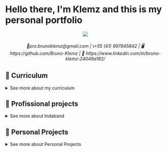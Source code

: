 # Hello there, I'm Klemz and this is my personal portfolio




<p align="center">
<img src="https://github.com/user-attachments/assets/be250f6b-3ffe-442c-b44c-c7642222f861" 
      />
</p>

<h6 align="center"> 📝pro.brunoklemz@gmail.com | 📞+55 (41) 997845842 | 🖥️ https://github.com/Bruno-Klemz | 🔗 https://www.linkedin.com/in/bruno-klemz-24049a182/
  
## 📄 Curriculum
<details> 
<summary>See more about my curriculum</summary>
<br/>  
  
### About Me

Hi, my name is Bruno, but feel free to call me Klemz. I'm a flexible person, always focused on helping those around me because I truly believe we can grow much more together.

My main focus is mobile development using the cross-platform Flutter framework, building apps for both Android and iOS. I'm currently aiming to become a tech lead in the near future, so I'm constantly improving my skills, especially with the Dart + Flutter stack. I'm also learning Golang to deepen my understanding of the entire mobile app development lifecycle.

### Experience
  
>### 🧑‍💻 Flutter Developer at Indaband
>#### OCT 2022 - Present | Remote  
>Currently working at a startup developing an app for music lovers, with over **800k registered users**. The app allows remote collaboration to create music hits and build communities.  
>Daily responsibilities include:
>- Using **Clean Architecture**: From UI (Presenter) and BLoC (business logic) to Use Cases and Repository layers.
>- Using Hive to save infos locally on cache
>- Consuming **REST APIs** developed in Golang for chat and general operations.
>- Building complex UIs based on **Figma** designs.
>- Writing **unit tests** for all logic and UI layers.
>Also contributing ideas and improvements to the overall structure of the app.

>### 🧑‍💻 Flutter Developer at Smart Go WMS (Warehouse Management System)
>#### APR 2022 - OCT 2022 | On-site  
>- Developed mobile-first screens to manage stock, order picking, and warehouse transfers  
>- Translated manual logistics processes into efficient digital workflows  
>- Implemented Clean Architecture and BLoC for maintainable and testable code  
>- Integrated REST APIs for real-time inventory and order updates  
>- Used Hive for offline caching of warehouse data    
>- Participated in version control using Git 

>### 🚙 Renault Brazil
>### OCT 2021 - APR 2022 | Ayrton Senna Complex, São José dos Pinhais, Brazil
>At Renault, I developed applications as a final part of projects focused on production line cars. Working individually, I learned to use BLoC as a design pattern in addition to state management, Firebase Auth API consumption, HTTP requests for database operations and also the prototyping and code development of the application screens.

>### 🧑‍🤝‍🧑 Startup
>#### JAN 2021 - NOV 2022 | BuffSpot
>As it is a two-member startup, I participated in the entire idea development process, from the ideation of the business, conversations with external stakeholders, code development to the company's marketing. During the process, I learned how to create and design an idea based on agile development concepts with a focus on MVP. Methodologies such as Scrum, Sprint and Kanban were used to organize the workflow

### Skills
  
| **General Coding Skills**        | **Dart/Flutter Skills**         | **Complementary Skills**       | **Soft Skills**                        |
|----------------------------------|---------------------------------|--------------------------------|----------------------------------------|
| Object-Oriented Programming      | BLoC & Cubit State Management   | Figma                          | Empathy                                |
| Clean Architecture               | REST API Consumption            | Git & GitHub                   | Critical Thinking                      |
| MVVM Architecture                | JSON Parsing & Serialization    | Agile (Scrum, Kanban)          | Fast Learner                           |
| Unit Testing (features & UI)     | Hive (Offline Caching)          | CI/CD (Basic Understanding)    | Adaptability in Different Scenarios    |
| Integration with external APIs   | Dio (HTTP Client)               | Firebase                       | Problem Solving                        |
| SOLID Principles                 | Routing (Navigator 2.0)         | Clear Communication            | Team Collaboration                     |
| Version Control (Git)            | Custom Widgets & Animations     | Conflict Management            |                                        |
| Debugging & Code Optimization    | Internationalization (l10n)     |                                |                                        |


### Education
>### Control and Automation Engineering
>#### FEB 2017 - JUL 2023 | PUCPR Curitiba, Brazil
>My focus in control and automation engineering has always been the scope of software development, here I mainly learned about some software engineering principles, imperative and object-oriented programming, data structure, SQL databases and distributed systems (besides of course a lot engineering calculation).

</details>
  
## 🎵 Profissional projects
<details>
    
<summary>See more about Indaband</summary>
<br/>

#### Circles and Feed

- **Circles** is a feature focused on creating organic communities.  
- In the **Feed**, users can interact with other artists and apply two filters: **Shuffle** and **Hide viewed sessions**.  
- It also includes the **Quick Peek** feature, where the feed displays a 15-second preview centered in the middle of the video, allowing for faster content discovery.

<p align="center">
  <img src="https://github.com/user-attachments/assets/59a63b7a-ce7a-4523-8c43-a971547be4d8" width="30%" alt="GIF 1"/>
</p>

#### Collections

- **Collections** is a feature that allows users to filter sessions (videos) through two main tabs: **Posts/Reposts** and **Playlists**.  
- In the **Posts/Reposts** tab, users can refine the view using sub-filters: **All**, **Posts**, and **Reposts**.  
- In the **Playlists** tab, it’s possible to manage and organize sessions by adding new ones to custom playlists.

<p align="center">
  <img src="https://github.com/user-attachments/assets/0d6841dd-98e3-4c29-a6ea-d651b6cb394f" width="30%" alt="GIF 2"/>
</p>

#### Monetization

- This feature starts with a **bottom sheet** displaying the user's current balance along with **eight different transfer options**.
- If the user wishes to top up, there's a dedicated **Recharge** button.
- By tapping it, the user is redirected to a screen with multiple **recharge methods**, making it easy to add credits to their account.

<p align="center">
  <img src="https://github.com/user-attachments/assets/1076974a-3b81-41ea-923c-b555563cbe45" width="30%" alt="GIF 1"/>
</p>
  
#### 📊 Project Impact and Tech Stack

- 📈 The app reached **over 800,000 registered users**.
- 🔁 **User retention saw a major turnaround** — instead of **losing 6% of users per month**, the app now **gains 10% new users monthly** after the launch of key features such as **Circles**, **Quick Peek**, and **Monetization**.

**Technologies & Tools Used:**
- 💙 Flutter (Android & iOS)
- 🧠 BLoC for state management
- 🧱 Clean Architecture (UI → BLoC → Usecases → Repository)
- 🌐 REST API integration (Dio)
- 🧪 Unit tests for business logic and UI
- 🧰 Hive for local storage

</details>

## 🧔 Personal Projects
<details>
    
<summary>See more about Personal Projects</summary>
<br/>
     
### 🏋️‍♂️ Fit Track - Gym training companion ([GitHub](https://github.com/Bruno-Klemz/FitTrack))
<p align="center">
<img src="https://github.com/user-attachments/assets/7ad07c0c-5e59-4e72-b75d-39f46534a5fb" 
     width="250" 
     height="527.778" >
  </p>
<br/>

### Resume

**Fit Track** is a Flutter-based mobile application designed to assist users in organizing their workout and diet routines. The app delivers personalized training recommendations by integrating with the **Wger API**, providing relevant exercises based on user preferences such as time availability, difficulty level, and fitness goals.

### 🔍 Key Features
- 🎯 **Personalized Workout Plans**  
  Users receive dynamic exercise suggestions using filters like body focus, duration, difficulty, and available equipment.

- 📂 **Offline Caching**  
  Exercises are cached locally using **Hive**, improving performance and accessibility without internet connection.

- ✅ **Daily Training Flow**  
  A clean and responsive interface where users can check off completed exercises using a compact "Done" button.

- 🎨 **Modern UI**  
  Thoughtfully designed interface using Flutter’s theming system with clean typography (`labelMedium`, `bodyLarge`, etc.), badges for equipment tags, and animated expandable tiles for each exercise.

- 🌐 **Wger API Integration**  
  Exercises, muscle groups, categories, and translations are all fetched from the Wger API with support for language selection.

### ⚙️ Technologies Used

- Flutter + Dart
- Hive for local storage
- Dio for HTTP requests
- BLoC for state management
- Clean Architecture structure
- Integration with Wger REST API
- Dependency injection
 
### Personal development
## 🌱 Personal Development

Working on the **Fit Track** project has significantly contributed to my personal and professional growth. Throughout the development process, I had the opportunity to deepen my expertise in Flutter and architectural patterns such as Clean Architecture and BLoC. This experience helped me structure scalable and maintainable code while also reinforcing good practices in modularization and state management.

Moreover, I improved my ability to integrate and consume external RESTful APIs, particularly through the dynamic use of the Wger API. This sharpened my skills in filtering, parsing, and handling asynchronous data, as well as managing localized content using translation support.

Lastly, the project enhanced my self-discipline and problem-solving skills, as I worked independently to build and refine all major features—from backend logic to frontend animations. It was a valuable journey of continuous learning, technical refinement, and creative exploration.

</details>
